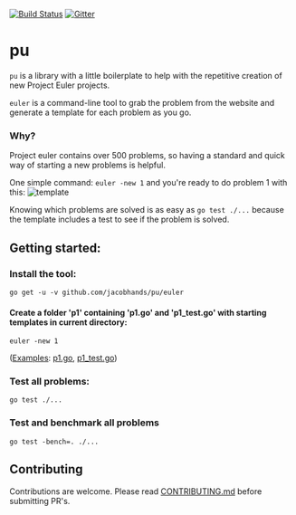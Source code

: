 [![Build Status](https://travis-ci.org/jacobhands/pu.svg)](https://travis-ci.org/jacobhands/pu)
[![Gitter](https://badges.gitter.im/jacobhands/pu.svg)](https://gitter.im/jacobhands/pu?utm_source=badge&utm_medium=badge&utm_campaign=pr-badge)

# pu
`pu` is a library with a little boilerplate to help with the repetitive creation of new Project Euler projects.

`euler` is a command-line tool to grab the problem from the website and generate a template for each problem as you go.

### Why?

Project euler contains over 500 problems, so having a standard and quick way of starting a new problems is helpful.

One simple command: `euler -new 1` and you're ready to do problem 1 with this:
![[template](https://i.imgur.com/QK3Mk8d.png)](https://i.imgur.com/QK3Mk8dl.png)

Knowing which problems are solved is as easy as `go test ./...` because the template includes a test to see if the problem is solved.

## Getting started:

### Install the tool:

`go get -u -v github.com/jacobhands/pu/euler`

#### Create a folder 'p1' containing 'p1.go' and 'p1_test.go' with starting templates in current directory:

`euler -new 1`

([Examples](/example/p1): [p1.go](/example/p1/p1.go), [p1_test.go](/example/p1/p1_test.go))

### Test all problems:

`go test ./...`

### Test and benchmark all problems

`go test -bench=. ./...`

## Contributing

Contributions are welcome. Please read [CONTRIBUTING.md](/CONTRIBUTING.md) before submitting PR's.
